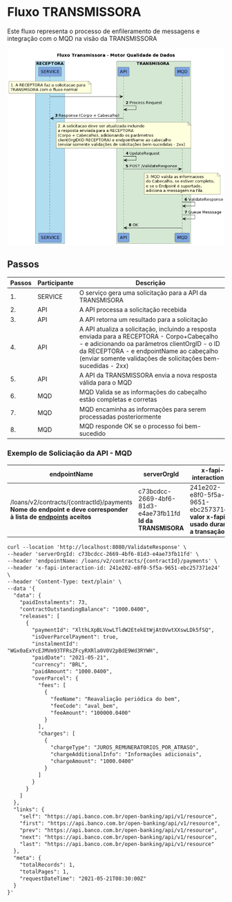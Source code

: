 # Fluxo TRANSMISSORA

Este fluxo representa o processo de enfileramento de messagens e integração com o MQD na visão da TRANSMISSORA

![Image 1. ](./desenhos/transmissora_fluxo_API.png)

## Passos

| Passos | Participante | Descrição |
|-|-|-|
| 1. | SERVICE | O serviço gera uma solicitação para a API da TRANSMISORA |
| 2. | API | A API processa a solicitação recebida |
| 3. | API | A API retorna um resultado para a solicitação |
| 4. | API | A API atualiza a solicitação, incluindo a resposta enviada para a RECEPTORA - Corpo+Cabeçalho - e adicionando oa parâmetros clientOrgID - o ID da RECEPTORA - e endpointName ao cabeçalho (enviar somente validações de solicitações bem-sucedidas - 2xx) |
| 5. | API | A API da TRANSMISSORA envia a nova resposta válida para o MQD  |
| 6. | MQD | MQD Valida se as informações do cabeçalho estão completas e corretas |
| 7. | MQD | MQD encaminha as informações para serem processadas posteriormente |
| 8. | MQD | MQD responde OK se o processo foi bem-sucedido |

### Exemplo de Soliciação da API - MQD

| endpointName | serverOrgId | x-fapi-interaction-id | Corpo |
|-|-|-|-|
| /loans/v2/contracts/{contractId}/payments <br /> **Nome do endpoint e deve corresponder à lista de [endpoints](../ENDPOINTS.md)  aceitos**  | c73bcdcc-2669-4bf6-81d3-e4ae73fb11fd <br /> **Id da TRANSMISORA** | 241e202-e8f0-5f5a-9651-ebc257371e24 <br /> **valor x-fapi usado durante a transação**  | Valor retornado como resposta da TRANSMISORA |



```console
curl --location 'http://localhost:8080/ValidateResponse' \
--header 'serverOrgId: c73bcdcc-2669-4bf6-81d3-e4ae73fb11fd' \
--header 'endpointName: /loans/v2/contracts/{contractId}/payments' \
--header 'x-fapi-interaction-id: 241e202-e8f0-5f5a-9651-ebc257371e24' \
--header 'Content-Type: text/plain' \
--data '{
  "data": {
    "paidInstalments": 73,
    "contractOutstandingBalance": "1000.0400",
    "releases": [
      {
        "paymentId": "XlthLXpBLVowLTldW2EtekEtWjAtOVwtXXswLDk5fSQ",
        "isOverParcelPayment": true,
        "instalmentId": "WGx0aExYcEJMVm93TFRsZFcyRXRla0V0V2pBdE9Wd3RYWH",
        "paidDate": "2021-05-21",
        "currency": "BRL",
        "paidAmount": "1000.0400",
        "overParcel": {
          "fees": [
            {
              "feeName": "Reavaliação periódica do bem",
              "feeCode": "aval_bem",
              "feeAmount": "100000.0400"
            }
          ],
          "charges": [
            {
              "chargeType": "JUROS_REMUNERATORIOS_POR_ATRASO",
              "chargeAdditionalInfo": "Informações adicionais",
              "chargeAmount": "1000.0400"
            }
          ]
        }
      }
    ]
  },
  "links": {
    "self": "https://api.banco.com.br/open-banking/api/v1/resource",
    "first": "https://api.banco.com.br/open-banking/api/v1/resource",
    "prev": "https://api.banco.com.br/open-banking/api/v1/resource",
    "next": "https://api.banco.com.br/open-banking/api/v1/resource",
    "last": "https://api.banco.com.br/open-banking/api/v1/resource"
  },
  "meta": {
    "totalRecords": 1,
    "totalPages": 1,
    "requestDateTime": "2021-05-21T08:30:00Z"
  }
}'
```
